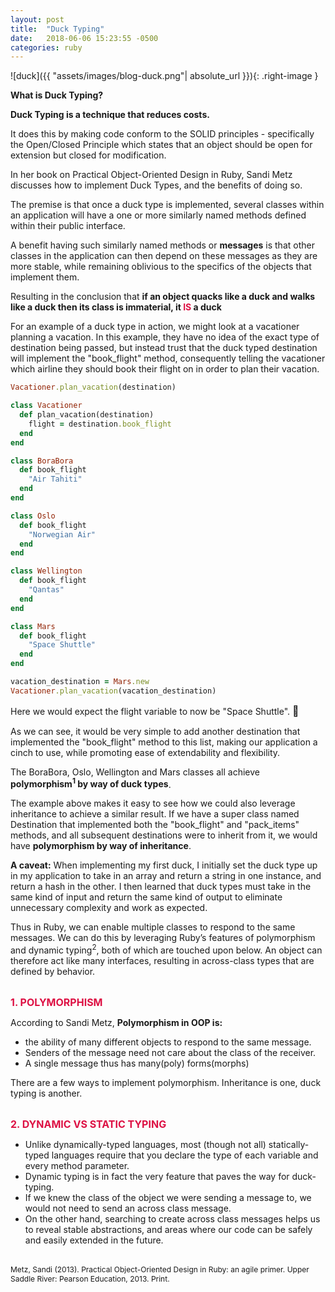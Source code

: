 ```yaml
---
layout: post
title:  "Duck Typing"
date:   2018-06-06 15:23:55 -0500
categories: ruby
---
```

<style type="text/css">
  .right-image {
    float:right;
  }
</style>

![duck]({{ "assets/images/blog-duck.png"| absolute_url }}){: .right-image }

**What is Duck Typing?**

**Duck Typing is a technique that reduces costs.**

It does this by making code conform to the SOLID principles - specifically the Open/Closed Principle which states that an object should be open for extension but closed for modification.

In her book on Practical Object-Oriented Design in Ruby, Sandi Metz discusses how to implement Duck Types, and the benefits of doing so.

The premise is that once a duck type is implemented, several classes within an application will have a one or more similarly named methods defined within their public interface.

A benefit having such similarly named methods or **messages** is that other classes in the application can then depend on these messages as they are more stable, while remaining oblivious to the specifics of the objects that implement them.  

Resulting in the conclusion that **if an object quacks like a duck and walks like a duck then its class is immaterial, it <span style="color:#d14;">IS</span> a duck**

For an example of a duck type in action, we might look at a vacationer planning a vacation.  In this example, they have no idea of the exact type of destination being passed, but instead trust that the duck typed destination will implement the "book_flight" method, consequently telling the vacationer which airline they should book their flight on in order to plan their vacation.

```ruby
Vacationer.plan_vacation(destination)

class Vacationer
  def plan_vacation(destination)
    flight = destination.book_flight
  end
end

class BoraBora
  def book_flight
    "Air Tahiti"
  end
end

class Oslo
  def book_flight
    "Norwegian Air"
  end
end

class Wellington
  def book_flight
    "Qantas"
  end
end

class Mars
  def book_flight
    "Space Shuttle"
  end
end

vacation_destination = Mars.new
Vacationer.plan_vacation(vacation_destination)
```

Here we would expect the flight variable to now be "Space Shuttle". <span style="font-size:16px;">:rocket:</span>

As we can see, it would be very simple to add another destination that implemented the "book_flight" method to this list, making our application a cinch to use, while promoting ease of extendability and flexibility.

The BoraBora, Oslo, Wellington and Mars classes all achieve **polymorphism<sup>1</sup> by way of duck types**.

The example above makes it easy to see how we could also leverage inheritance to achieve a similar result.  If we have a super class named Destination that implemented both the "book_flight" and "pack_items" methods, and all subsequent destinations were to inherit from it, we would have **polymorphism by way of inheritance**.

**A caveat:** When implementing my first duck, I initially set the duck type up in my application to take in an array and return a string in one instance, and return a hash in the other. I then learned that duck types must take in the same kind of input and return the same kind of output to eliminate unnecessary complexity and work as expected.

Thus in Ruby, we can enable multiple classes to respond to the same messages. We can do this by leveraging Ruby’s features of polymorphism and dynamic typing<sup>2</sup>, both of which are touched upon below.  An object can therefore act like many interfaces, resulting in across-class types that are defined by behavior.<br/><br/>

<span style="color:#d14; font-size:16px; font-weight:bold;">1. POLYMORPHISM</span>

According to Sandi Metz, **Polymorphism in OOP is:**  

  * the ability of many different objects to respond to the same message.  
  * Senders of the message need not care about the class of the receiver.
  * A single message thus has many(poly) forms(morphs)

There are a few ways to implement polymorphism. Inheritance is one, duck typing is another.<br/><br/>

<span style="color:#d14; font-size:16px; font-weight:bold;">2. DYNAMIC VS STATIC TYPING</span>

  * Unlike dynamically-typed languages, most (though not all) statically-typed languages require that you declare the type of each variable and every method parameter.
  * Dynamic typing is in fact the very feature that paves the way for duck-typing.
  * If we knew the class of the object we were sending a message to, we would not need to send an across class message.
  * On the other hand, searching to create across class messages helps us to reveal stable abstractions, and areas where our code can be safely and easily extended in the future.<br/><br/>

<span style="font-size:12px;">
Metz, Sandi (2013). Practical Object-Oriented Design in Ruby: an agile primer. Upper Saddle River: Pearson Education, 2013. Print.
</span>

